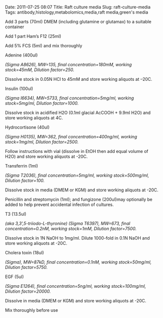 Date: 2011-07-25 08:07
Title: Raft culture media
Slug: raft-culture-media
Tags: antibody,histology,metabolomics,media,raft media,green&#39;s media







Add 3 parts (70ml) DMEM (including glutamine or glutamax) to a suitable container



Add  1 part Ham’s F12 (25ml)



Add 5% FCS (5ml) and mix thoroughly



Adenine (400ul)

_(Sigma A8626), MW=135, final concentration=180mM,  working stock=45mM, Dilution factor=250._

Dissolve stock in 0.05N HCl to 45mM and store working aliquots at –20C. 



Insulin (100ul)

_(Sigma I6634), MW=5733, final concentration=5mg/ml,  working stock=5mg/ml, Dilution factor=1000._

Dissolve stock in acidified H2O (0.1ml glacial AcCOOH + 9.9ml H2O) and store working aliquots at 4C. 



Hydrocortisone (40ul)

_(Sigma H0135), MW=362, final concentration=400ng/ml,  working stock=1mg/ml, Dilution factor=2500._

Follow instructions with vial (dissolve in EtOH then add equal volume of H2O) and store working aliquots at -20C.





Transferrin (1ml)

_(Sigma T2036), final concentration=5mg/ml,  working stock=500mg/ml, Dilution factor=100._

Dissolve stock in media (DMEM or KGM) and store working aliquots at -20C.




Penicillin and streptomycin (1ml); and fungizone (200ul)may optionally be added to help prevent accidental infection of cultures.



T3 (13.5ul)

_(aka 3,3’,5-triiodo-L-thyronine) (Sigma T6397), MW=673, final concentration=0.2nM,  working stock=1mM, Dilution factor=7500._

Dissolve stock in 1N NaOH to 1mg/ml. Dilute 1000-fold in 0.1N NaOH and store working aliquots at -20C.



Cholera toxin (18ul)

_(Sigma), MW=87kD, final concentration=0.1nM,  working stock=50mg/ml, Dilution factor=5750._



EGF (5ul)

_(Sigma E1264), final concentration=5ng/ml,  working stock=100mg/ml, Dilution factor=20000._

Dissolve in media (DMEM or KGM) and store working aliquots at -20C.



Mix thoroughly before use




